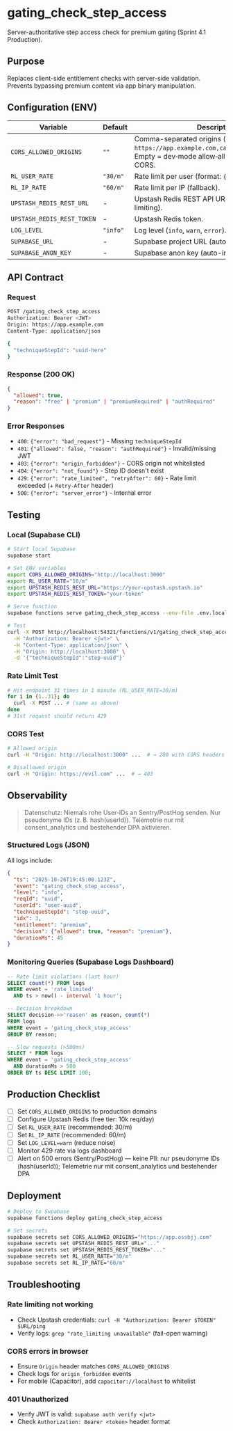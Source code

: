 # gating_check_step_access

Server-authoritative step access check for premium gating (Sprint 4.1 Production).

## Purpose

Replaces client-side entitlement checks with server-side validation. Prevents bypassing premium content via app binary manipulation.

## Configuration (ENV)

| Variable | Default | Description |
|----------|---------|-------------|
| `CORS_ALLOWED_ORIGINS` | `""` | Comma-separated origins (e.g., `https://app.example.com,capacitor://localhost`). Empty = dev‑mode allow‑all (`*`) via dynamic CORS. |
| `RL_USER_RATE` | `"30/m"` | Rate limit per user (format: `{num}/{m\|h}`). |
| `RL_IP_RATE` | `"60/m"` | Rate limit per IP (fallback). |
| `UPSTASH_REDIS_REST_URL` | - | Upstash Redis REST API URL (required for rate limiting). |
| `UPSTASH_REDIS_REST_TOKEN` | - | Upstash Redis token. |
| `LOG_LEVEL` | `"info"` | Log level (`info`, `warn`, `error`). |
| `SUPABASE_URL` | - | Supabase project URL (auto-injected). |
| `SUPABASE_ANON_KEY` | - | Supabase anon key (auto-injected). |

## API Contract

### Request
```bash
POST /gating_check_step_access
Authorization: Bearer <JWT>
Origin: https://app.example.com
Content-Type: application/json

{
  "techniqueStepId": "uuid-here"
}
```

### Response (200 OK)
```json
{
  "allowed": true,
  "reason": "free" | "premium" | "premiumRequired" | "authRequired"
}
```

### Error Responses
- `400`: `{"error": "bad_request"}` - Missing `techniqueStepId`
- `401`: `{"allowed": false, "reason": "authRequired"}` - Invalid/missing JWT
- `403`: `{"error": "origin_forbidden"}` - CORS origin not whitelisted
- `404`: `{"error": "not_found"}` - Step ID doesn't exist
- `429`: `{"error": "rate_limited", "retryAfter": 60}` - Rate limit exceeded (+ `Retry-After` header)
- `500`: `{"error": "server_error"}` - Internal error

## Testing

### Local (Supabase CLI)
```bash
# Start local Supabase
supabase start

# Set ENV variables
export CORS_ALLOWED_ORIGINS="http://localhost:3000"
export RL_USER_RATE="10/m"
export UPSTASH_REDIS_REST_URL="https://your-upstash.upstash.io"
export UPSTASH_REDIS_REST_TOKEN="your-token"

# Serve function
supabase functions serve gating_check_step_access --env-file .env.local

# Test
curl -X POST http://localhost:54321/functions/v1/gating_check_step_access \
  -H "Authorization: Bearer <jwt>" \
  -H "Content-Type: application/json" \
  -H "Origin: http://localhost:3000" \
  -d '{"techniqueStepId":"step-uuid"}'
```

### Rate Limit Test
```bash
# Hit endpoint 31 times in 1 minute (RL_USER_RATE=30/m)
for i in {1..31}; do
  curl -X POST ... # (same as above)
done
# 31st request should return 429
```

### CORS Test
```bash
# Allowed origin
curl -H "Origin: http://localhost:3000" ...  # → 200 with CORS headers

# Disallowed origin
curl -H "Origin: https://evil.com" ...  # → 403
```

## Observability

> Datenschutz: Niemals rohe User‑IDs an Sentry/PostHog senden. Nur pseudonyme IDs (z. B. hash(userId)). Telemetrie nur mit consent_analytics und bestehender DPA aktivieren.

### Structured Logs (JSON)
All logs include:
```json
{
  "ts": "2025-10-26T19:45:00.123Z",
  "event": "gating_check_step_access",
  "level": "info",
  "reqId": "uuid",
  "userId": "user-uuid",
  "techniqueStepId": "step-uuid",
  "idx": 3,
  "entitlement": "premium",
  "decision": {"allowed": true, "reason": "premium"},
  "durationMs": 45
}
```

### Monitoring Queries (Supabase Logs Dashboard)
```sql
-- Rate limit violations (last hour)
SELECT count(*) FROM logs
WHERE event = 'rate_limited'
  AND ts > now() - interval '1 hour';

-- Decision breakdown
SELECT decision->>'reason' as reason, count(*)
FROM logs
WHERE event = 'gating_check_step_access'
GROUP BY reason;

-- Slow requests (>500ms)
SELECT * FROM logs
WHERE event = 'gating_check_step_access'
  AND durationMs > 500
ORDER BY ts DESC LIMIT 100;
```

## Production Checklist

- [ ] Set `CORS_ALLOWED_ORIGINS` to production domains
- [ ] Configure Upstash Redis (free tier: 10k req/day)
- [ ] Set `RL_USER_RATE` (recommended: 30/m)
- [ ] Set `RL_IP_RATE` (recommended: 60/m)
- [ ] Set `LOG_LEVEL=warn` (reduce noise)
- [ ] Monitor 429 rate via logs dashboard
- [ ] Alert on 500 errors (Sentry/PostHog) — keine PII: nur pseudonyme IDs (hash(userId)); Telemetrie nur mit consent_analytics und bestehender DPA

## Deployment

```bash
# Deploy to Supabase
supabase functions deploy gating_check_step_access

# Set secrets
supabase secrets set CORS_ALLOWED_ORIGINS="https://app.ossbjj.com"
supabase secrets set UPSTASH_REDIS_REST_URL="..."
supabase secrets set UPSTASH_REDIS_REST_TOKEN="..."
supabase secrets set RL_USER_RATE="30/m"
supabase secrets set RL_IP_RATE="60/m"
```

## Troubleshooting

### Rate limiting not working
- Check Upstash credentials: `curl -H "Authorization: Bearer $TOKEN" $URL/ping`
- Verify logs: `grep "rate_limiting unavailable"` (fail-open warning)

### CORS errors in browser
- Ensure `Origin` header matches `CORS_ALLOWED_ORIGINS`
- Check logs for `origin_forbidden` events
- For mobile (Capacitor), add `capacitor://localhost` to whitelist

### 401 Unauthorized
- Verify JWT is valid: `supabase auth verify <jwt>`
- Check `Authorization: Bearer <token>` header format
